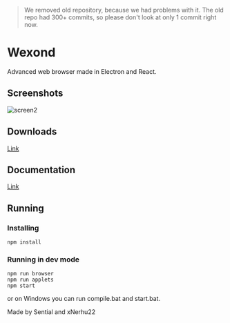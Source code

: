 > We removed old repository, because we had problems with it. The old repo had 300+ commits, so please don't look at only 1 commit right now.

# Wexond
Advanced web browser made in Electron and React.

## Screenshots
![screen2](http://89.38.146.104/wexond/screenshots/screen2.png)

## Downloads
[Link](https://github.com/Sential/Wexond/releases)

## Documentation
[Link](https://github.com/Nersent/Wexond/wiki)

## Running
### Installing
```
npm install
```
### Running in dev mode
```
npm run browser
npm run applets
npm start
```
or on Windows you can run compile.bat and start.bat.

Made by Sential and xNerhu22
